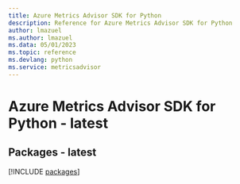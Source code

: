 ```yaml
---
title: Azure Metrics Advisor SDK for Python
description: Reference for Azure Metrics Advisor SDK for Python
author: lmazuel
ms.author: lmazuel
ms.data: 05/01/2023
ms.topic: reference
ms.devlang: python
ms.service: metricsadvisor
---
```

# Azure Metrics Advisor SDK for Python - latest
## Packages - latest
[!INCLUDE [packages](metrics-advisor-index.md)]
